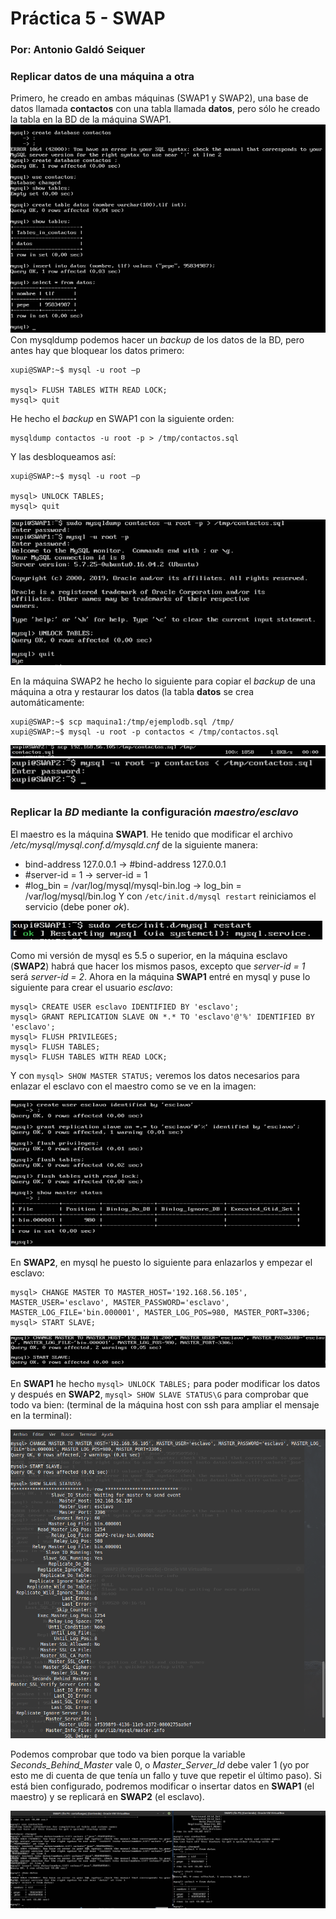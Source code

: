 # Práctica 5 - SWAP
### Por: Antonio Galdó Seiquer
### Replicar datos de una máquina a otra
Primero, he creado en ambas máquinas (SWAP1 y SWAP2), una base de datos llamada __contactos__ con una tabla llamada __datos__, pero sólo he creado la tabla en la BD de la máquina SWAP1.
![](capturas/1.png) 
Con mysqldump podemos hacer un _backup_ de los datos de la BD, pero antes hay que bloquear los datos primero:
```
xupi@SWAP:~$ mysql -u root –p

mysql> FLUSH TABLES WITH READ LOCK;
mysql> quit
```
He hecho el _backup_ en SWAP1 con la siguiente orden:
```
mysqldump contactos -u root -p > /tmp/contactos.sql
```
Y las desbloqueamos así:
```
xupi@SWAP:~$ mysql -u root –p

mysql> UNLOCK TABLES;
mysql> quit
```
![](capturas/2.png) 

En la máquina SWAP2 he hecho lo siguiente para copiar el _backup_ de una máquina a otra y restaurar los datos (la tabla __datos__ se crea automáticamente:
```
xupi@SWAP:~$ scp maquina1:/tmp/ejemplodb.sql /tmp/
xupi@SWAP:~$ mysql -u root -p contactos < /tmp/contactos.sql
```
![](capturas/3.png) 
![](capturas/4.png) 

### Replicar la _BD_ mediante la configuración _maestro/esclavo_ 
El maestro es la máquina __SWAP1__. He tenido que modificar el archivo _/etc/mysql/mysql.conf.d/mysqld.cnf_ de la siguiente manera:
- bind-address 127.0.0.1 -> #bind-address 127.0.0.1
- #server-id = 1 -> server-id = 1
- #log_bin	= /var/log/mysql/mysql-bin.log -> log_bin	= /var/log/mysql/bin.log
Y con `/etc/init.d/mysql restart` reiniciamos el servicio (debe poner _ok_).

![](capturas/5.png)

Como mi versión de mysql es 5.5 o superior, en la máquina esclavo (__SWAP2__) habrá que hacer los mismos pasos, excepto que _server-id = 1_ será _server-id = 2_.
Ahora en la máquina __SWAP1__ entré en mysql y puse lo siguiente para crear el usuario _esclavo_:
```
mysql> CREATE USER esclavo IDENTIFIED BY 'esclavo';
mysql> GRANT REPLICATION SLAVE ON *.* TO 'esclavo'@'%' IDENTIFIED BY 'esclavo';
mysql> FLUSH PRIVILEGES;
mysql> FLUSH TABLES;
mysql> FLUSH TABLES WITH READ LOCK;
```
Y con `mysql> SHOW MASTER STATUS;` veremos los datos necesarios para enlazar el esclavo con el maestro como se ve en la imagen:

![](capturas/6.png)

En __SWAP2__, en mysql he puesto lo siguiente para enlazarlos y empezar el esclavo:
```
mysql> CHANGE MASTER TO MASTER_HOST='192.168.56.105', MASTER_USER='esclavo', MASTER_PASSWORD='esclavo', MASTER_LOG_FILE='bin.000001', MASTER_LOG_POS=980, MASTER_PORT=3306;
mysql> START SLAVE;
```
![](capturas/7.png)

En __SWAP1__ he hecho `mysql> UNLOCK TABLES;` para poder modificar los datos y después en __SWAP2__, `mysql> SHOW SLAVE STATUS\G` para comprobar que todo va bien:
(terminal de la máquina host con ssh para ampliar el mensaje en la terminal):

![](capturas/8.png)

Podemos comprobar que todo va bien porque la variable _Seconds_Behind_Master_ vale 0, o _Master_Server_Id_ debe valer 1 (yo por esto me di cuenta de que tenía un fallo y tuve que repetir el último paso).
Si está bien configurado, podremos modificar o insertar datos en __SWAP1__ (el maestro) y se replicará en __SWAP2__ (el esclavo).

![](capturas/9.png)
